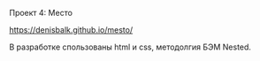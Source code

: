 Проект 4: Место

https://denisbalk.github.io/mesto/

В разработке спользованы html и css, методолгия БЭМ Nested.